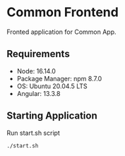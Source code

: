 # Common Frontend

Fronted application for Common App.

## Requirements
* Node: 16.14.0
* Package Manager: npm 8.7.0
* OS: Ubuntu 20.04.5 LTS
* Angular: 13.3.8

## Starting Application

Run start.sh script

```bash 
./start.sh
```

